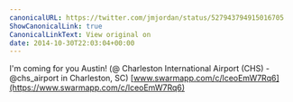 ```yaml
---
canonicalURL: https://twitter.com/jmjordan/status/527943794915016705
ShowCanonicalLink: true
CanonicalLinkText: View original on
date: 2014-10-30T22:03:04+00:00
---
```

I'm coming for you Austin! (@ Charleston International Airport (CHS) - @chs_airport in Charleston, SC) [www.swarmapp.com/c/lceoEmW7Rq6](https://www.swarmapp.com/c/lceoEmW7Rq6)